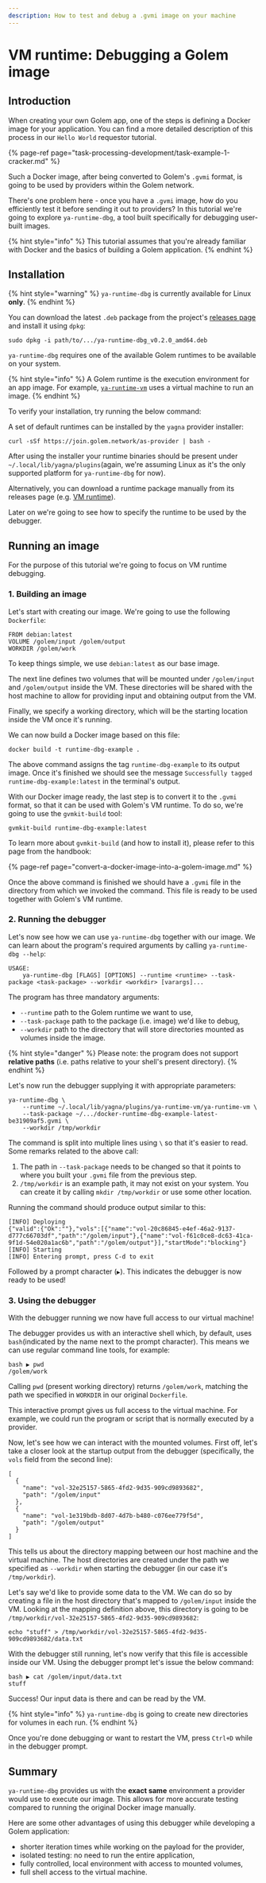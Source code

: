```yaml
---
description: How to test and debug a .gvmi image on your machine
---
```


# VM runtime: Debugging a Golem image

## Introduction

When creating your own Golem app, one of the steps is defining a Docker image for your application. You can find a more detailed description of this process in our `Hello World` requestor tutorial.

{% page-ref page="task-processing-development/task-example-1-cracker.md" %}

Such a Docker image, after being converted to Golem's `.gvmi` format, is going to be used by providers within the Golem network.

There's one problem here - once you have a `.gvmi` image, how do you efficiently test it before sending it out to providers? In this tutorial we're going to explore `ya-runtime-dbg`, a tool built specifically for debugging user-built images.

{% hint style="info" %}
This tutorial assumes that you're already familiar with Docker and the basics of building a Golem application.
{% endhint %}

## Installation

{% hint style="warning" %}
`ya-runtime-dbg` is currently available for Linux **only**.
{% endhint %}

You can download the latest `.deb` package from the project's [releases page](https://github.com/golemfactory/ya-runtime-dbg/releases) and install it using `dpkg`:

```text
sudo dpkg -i path/to/.../ya-runtime-dbg_v0.2.0_amd64.deb
```

`ya-runtime-dbg` requires one of the available Golem runtimes to be available on your system.

{% hint style="info" %}
A Golem runtime is the execution environment for an app image. For example, [`ya-runtime-vm`](https://github.com/golemfactory/ya-runtime-vm) uses a virtual machine to run an image.
{% endhint %}

To verify your installation, try running the below command:

A set of default runtimes can be installed by the `yagna` provider installer:

```text
curl -sSf https://join.golem.network/as-provider | bash -
```

After using the installer your runtime binaries should be present under `~/.local/lib/yagna/plugins`\(again, we're assuming Linux as it's the only supported platform for `ya-runtime-dbg` for now\).

Alternatively, you can download a runtime package manually from its releases page \(e.g. [VM runtime](https://github.com/golemfactory/ya-runtime-vm/releases)\).

Later on we're going to see how to specify the runtime to be used by the debugger.

## Running an image

For the purpose of this tutorial we're going to focus on VM runtime debugging.

### 1. Building an image

Let's start with creating our image. We're going to use the following `Dockerfile`:

```text
FROM debian:latest
VOLUME /golem/input /golem/output
WORKDIR /golem/work
```

To keep things simple, we use `debian:latest` as our base image.

The next line defines two volumes that will be mounted under `/golem/input` and `/golem/output` inside the VM. These directories will be shared with the host machine to allow for providing input and obtaining output from the VM.

Finally, we specify a working directory, which will be the starting location inside the VM once it's running.

We can now build a Docker image based on this file:

```text
docker build -t runtime-dbg-example .
```

The above command assigns the tag `runtime-dbg-example` to its output image. Once it's finished we should see the message `Successfully tagged runtime-dbg-example:latest` in the terminal's output.

With our Docker image ready, the last step is to convert it to the `.gvmi` format, so that it can be used with Golem's VM runtime. To do so, we're going to use the `gvmkit-build` tool:

```text
gvmkit-build runtime-dbg-example:latest
```

To learn more about `gvmkit-build` \(and how to install it\), please refer to this page from the handbook:

{% page-ref page="convert-a-docker-image-into-a-golem-image.md" %}

Once the above command is finished we should have a `.gvmi` file in the directory from which we invoked the command. This file is ready to be used together with Golem's VM runtime.

### 2.  Running the debugger

Let's now see how we can use `ya-runtime-dbg` together with our image. We can learn about the program's required arguments by calling `ya-runtime-dbg --help`:

```text
USAGE:
    ya-runtime-dbg [FLAGS] [OPTIONS] --runtime <runtime> --task-package <task-package> --workdir <workdir> [varargs]...
```

The program has three mandatory arguments:

* `--runtime` path to the Golem runtime we want to use,
* `--task-package` path to the package \(i.e. image\) we'd like to debug,
* `--workdir` path to the directory that will store directories mounted as volumes inside the image.

{% hint style="danger" %}
Please note: the program does not support **relative paths** \(i.e. paths relative to your shell's present directory\).
{% endhint %}

Let's now run the debugger supplying it with appropriate parameters:

```text
ya-runtime-dbg \
    --runtime ~/.local/lib/yagna/plugins/ya-runtime-vm/ya-runtime-vm \
    --task-package ~/.../docker-runtime-dbg-example-latest-be31909af5.gvmi \
    --workdir /tmp/workdir
```

The command is split into multiple lines using `\` so that it's easier to read. Some remarks related to the above call:

1. The path in `--task-package` needs to be changed so that it points to where you built your `.gvmi` file from the previous step.
2. `/tmp/workdir` is an example path, it may not exist on your system. You can create it by calling `mkdir /tmp/workdir` or use some other location.

Running the command should produce output similar to this:

```text
[INFO] Deploying
{"valid":{"Ok":""},"vols":[{"name":"vol-20c86845-e4ef-46a2-9137-d777c66703df","path":"/golem/input"},{"name":"vol-f61c0ce8-dc63-41ca-9f1d-54e020a1ac6b","path":"/golem/output"}],"startMode":"blocking"}
[INFO] Starting
[INFO] Entering prompt, press C-d to exit
```

Followed by a prompt character \(`▶`\). This indicates the debugger is now ready to be used!

### 3. Using the debugger

With the debugger running we now have full access to our virtual machine!

The debugger provides us with an interactive shell which, by default, uses `bash`\(indicated by the name next to the prompt character\). This means we can use regular command line tools, for example:

```text
bash ▶ pwd
/golem/work
```

Calling `pwd` \(present working directory\) returns `/golem/work`, matching the path we specified in `WORKDIR` in our original `Dockerfile`.

This interactive prompt gives us full access to the virtual machine. For example, we could run the program or script that is normally executed by a provider.

Now, let's see how we can interact with the mounted volumes. First off, let's take a closer look at the startup output from the debugger \(specifically, the `vols` field from the second line\):

```text
[
  {
    "name": "vol-32e25157-5865-4fd2-9d35-909cd9893682",
    "path": "/golem/input"
  },
  {
    "name": "vol-1e319bdb-8d07-4d7b-b480-c076ee779f5d",
    "path": "/golem/output"
  }
]
```

This tells us about the directory mapping between our host machine and the virtual machine. The host directories are created under the path we specified as `--workdir` when starting the debugger \(in our case it's `/tmp/workdir`\).

Let's say we'd like to provide some data to the VM. We can do so by creating a file in the host directory that's mapped to `/golem/input` inside the VM. Looking at the mapping definition above, this directory is going to be `/tmp/workdir/vol-32e25157-5865-4fd2-9d35-909cd9893682`:

```text
echo "stuff" > /tmp/workdir/vol-32e25157-5865-4fd2-9d35-909cd9893682/data.txt
```

With the debugger still running, let's now verify that this file is accessible inside our VM. Using the debugger prompt let's issue the below command:

```text
bash ▶ cat /golem/input/data.txt
stuff
```

Success! Our input data is there and can be read by the VM.

{% hint style="info" %}
`ya-runtime-dbg` is going to create new directories for volumes in each run.
{% endhint %}

Once you're done debugging or want to restart the VM, press `Ctrl+D` while in the debugger prompt.

## Summary

`ya-runtime-dbg` provides us with the **exact same** environment a provider would use to execute our image. This allows for more accurate testing compared to running the original Docker image manually.

Here are some other advantages of using this debugger while developing a Golem application:

* shorter iteration times while working on the payload for the provider,
* isolated testing: no need to run the entire application,
* fully controlled, local environment with access to mounted volumes,
* full shell access to the virtual machine.

